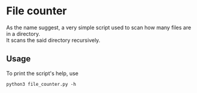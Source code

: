 # File counter

As the name suggest, a very simple script used to scan how many files are in a directory.  
It scans the said directory recursively.

## Usage

To print the script's help, use

    python3 file_counter.py -h
